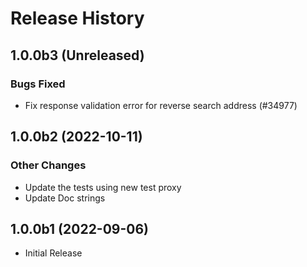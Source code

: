 # Release History

## 1.0.0b3 (Unreleased)

### Bugs Fixed

- Fix response validation error for reverse search address (#34977)

## 1.0.0b2 (2022-10-11)

### Other Changes

- Update the tests using new test proxy
- Update Doc strings

## 1.0.0b1 (2022-09-06)

- Initial Release

